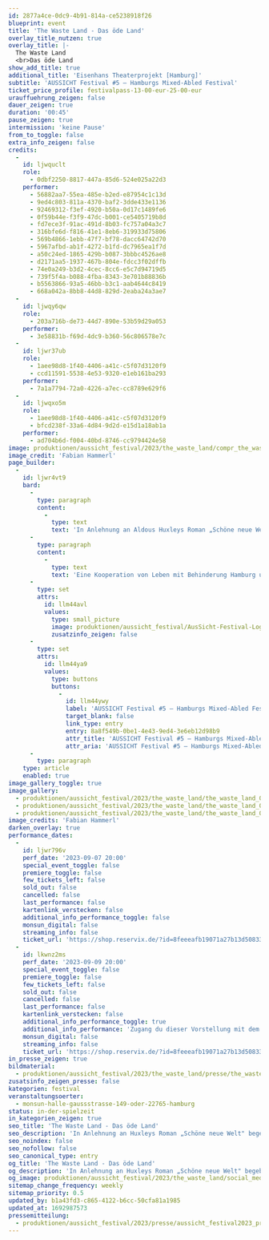 ```yaml
---
id: 2877a4ce-0dc9-4b91-814a-ce5238918f26
blueprint: event
title: 'The Waste Land - Das öde Land'
overlay_title_nutzen: true
overlay_title: |-
  The Waste Land
  <br>Das öde Land
show_add_title: true
additional_title: 'Eisenhans Theaterprojekt [Hamburg]'
subtitle: 'AUSSICHT Festival #5 – Hamburgs Mixed-Abled Festival'
ticket_price_profile: festivalpass-13-00-eur-25-00-eur
urauffuehrung_zeigen: false
dauer_zeigen: true
duration: '00:45'
pause_zeigen: true
intermission: 'keine Pause'
from_to_toggle: false
extra_info_zeigen: false
credits:
  -
    id: ljwquclt
    role:
      - 0dbf2250-8817-447a-85d6-524e025a22d3
    performer:
      - 56882aa7-55ea-485e-b2ed-e87954c1c13d
      - 9ed4c803-811a-4370-baf2-3dde433e1136
      - 92469312-f3ef-4920-b50a-0d17c1489fe6
      - 0f59b44e-f3f9-47dc-b001-ce5405719b8d
      - fd7ece3f-91ac-491d-8b03-fc757a04a3c7
      - 316bfe6d-f816-41e1-8eb6-319933d75806
      - 569b4866-1ebb-47f7-bf78-dacc64742d70
      - 5967afbd-ab1f-4272-b1fd-dc7965ea1f7d
      - a50c24ed-1865-429b-b087-3bbbc4526ae8
      - d2171aa5-1937-467b-804e-fdcc3f02dffb
      - 74e0a249-b3d2-4cec-8cc6-e5c7d94719d5
      - 739f5f4a-b088-4fba-8343-3e701b88836b
      - b5563866-93a5-46bb-b3c1-aab4644c8419
      - 668a042a-8bb8-44d8-829d-2eaba24a3ae7
  -
    id: ljwqy6qw
    role:
      - 203a716b-de73-44d7-890e-53b59d29a053
    performer:
      - 3e58831b-f69d-4dc9-b360-56c806578e7c
  -
    id: ljwr37ub
    role:
      - 1aee98d8-1f40-4406-a41c-c5f07d3120f9
      - ccd11591-5538-4e53-9320-e1eb161ba293
    performer:
      - 7a1a7794-72a0-4226-a7ec-cc8789e629f6
  -
    id: ljwqxo5m
    role:
      - 1aee98d8-1f40-4406-a41c-c5f07d3120f9
      - bfcd238f-33a6-4d84-9d2d-e15d1a18ab1a
    performer:
      - ad704b6d-f004-40bd-8746-cc9794424e58
image: produktionen/aussicht_festival/2023/the_waste_land/compr_the_waste_land_03_c_fabian_hammerl.jpg
image_credit: 'Fabian Hammerl'
page_builder:
  -
    id: ljwr4vt9
    bard:
      -
        type: paragraph
        content:
          -
            type: text
            text: 'In Anlehnung an Aldous Huxleys Roman „Schöne neue Welt" und der Thalia-Inszenierung begeben wir uns in fragmentarischen Szenen auf eine poetisch-musikalische Reise und beschäftigen uns mit dem heutigen Menschen und seiner Zukunft. Dabei befassen wir uns mit dem Gedicht „The Waste Land", in dem T. S. Eliot die in Scherben liegende Welt und die Sinnlosigkeit der Existenz beschreibt. Hundert Jahre später klingt es wie die Beschreibung der heutigen Zeit, in der der Mensch die Richtung seines Suchens längst verloren hat und selbsterschaffenen Algorithmen folgt.'
      -
        type: paragraph
        content:
          -
            type: text
            text: 'Eine Kooperation von Leben mit Behinderung Hamburg und Thalia Treffpunkt.'
      -
        type: set
        attrs:
          id: llm44avl
          values:
            type: small_picture
            image: produktionen/aussicht_festival/AusSicht-Festival-Logo-Rechteck.jpg
            zusatzinfo_zeigen: false
      -
        type: set
        attrs:
          id: llm44ya9
          values:
            type: buttons
            buttons:
              -
                id: llm44ywy
                label: 'AUSSICHT Festival #5 – Hamburgs Mixed-Abled Festival'
                target_blank: false
                link_type: entry
                entry: 8a8f549b-0be1-4e43-9ed4-3e6eb12d98b9
                attr_title: 'AUSSICHT Festival #5 – Hamburgs Mixed-Abled Festival'
                attr_aria: 'AUSSICHT Festival #5 – Hamburgs Mixed-Abled Festival'
      -
        type: paragraph
    type: article
    enabled: true
image_gallery_toggle: true
image_gallery:
  - produktionen/aussicht_festival/2023/the_waste_land/the_waste_land_01_c_fabian_hammerl.jpg
  - produktionen/aussicht_festival/2023/the_waste_land/the_waste_land_02_c_fabian_hammerl.jpg
  - produktionen/aussicht_festival/2023/the_waste_land/the_waste_land_04_c_fabian_hammerl.jpg
image_credits: 'Fabian Hammerl'
darken_overlay: true
performance_dates:
  -
    id: ljwr796v
    perf_date: '2023-09-07 20:00'
    special_event_toggle: false
    premiere_toggle: false
    few_tickets_left: false
    sold_out: false
    cancelled: false
    last_performance: false
    kartenlink_verstecken: false
    additional_info_performance_toggle: false
    monsun_digital: false
    streaming_info: false
    ticket_url: 'https://shop.reservix.de/?id=8feeeafb19071a27b13d5083379d95183e9ab490f2f135faf80b2fecfc1ba00f2aba7ad8945f4a4292549eb86feddc1b&vID=7337&eventGrpID=444675'
  -
    id: lkwnz2ms
    perf_date: '2023-09-09 20:00'
    special_event_toggle: false
    premiere_toggle: false
    few_tickets_left: false
    sold_out: false
    cancelled: false
    last_performance: false
    kartenlink_verstecken: false
    additional_info_performance_toggle: true
    additional_info_performance: 'Zugang du dieser Vorstellung mit dem Festivalpass [AUSSICHT Festival 2023] oder einem Ticket der Theaternacht Hamburg 2023.'
    monsun_digital: false
    streaming_info: false
    ticket_url: 'https://shop.reservix.de/?id=8feeeafb19071a27b13d5083379d95183e9ab490f2f135faf80b2fecfc1ba00f2aba7ad8945f4a4292549eb86feddc1b&vID=7337&eventGrpID=444675'
in_presse_zeigen: true
bildmaterial:
  - produktionen/aussicht_festival/2023/the_waste_land/presse/the_waste_land_01_c_fabian_hammerl_monsun_aussicht_festival.zip
zusatsinfo_zeigen_presse: false
kategorien: festival
veranstaltungsoerter:
  - monsun-halle-gaussstrasse-149-oder-22765-hamburg
status: in-der-spielzeit
in_kategorien_zeigen: true
seo_title: 'The Waste Land - Das öde Land'
seo_description: 'In Anlehnung an Huxleys Roman „Schöne neue Welt" begeben wir uns in auf eine poetisch-musikalische Reise rund um den heutigen Menschen und seiner Zukunft.'
seo_noindex: false
seo_nofollow: false
seo_canonical_type: entry
og_title: 'The Waste Land - Das öde Land'
og_description: 'In Anlehnung an Huxleys Roman „Schöne neue Welt" begeben wir uns in auf eine poetisch-musikalische Reise rund um den heutigen Menschen und seiner Zukunft.'
og_image: produktionen/aussicht_festival/2023/the_waste_land/social_media_the_waste_land.jpg
sitemap_change_frequency: weekly
sitemap_priority: 0.5
updated_by: b1a43fd3-c865-4122-b6cc-50cfa81a1985
updated_at: 1692987573
pressemitteilung:
  - produktionen/aussicht_festival/2023/presse/aussicht_festival2023_pressemitteilung_monsun.theater.pdf
---
```

